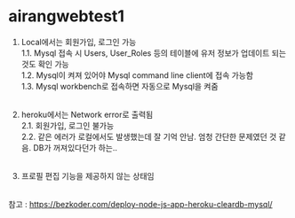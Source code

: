 # airangwebtest1

1. Local에서는 회원가입, 로그인 가능 <br>
1.1. Mysql 접속 시 Users, User_Roles 등의 테이블에 유저 정보가 업데이트 되는 것도 확인 가능 <br>
1.2. Mysql이 켜져 있어야 Mysql command line client에 접속 가능함 <br>
1.3. Mysql workbench로 접속하면 자동으로 Mysql을 켜줌 <br><br>

2. heroku에서는 Network error로 출력됨 <br>
2.1. 회원가입, 로그인 불가능 <br>
2.2. 같은 에러가 로컬에서도 발생했는데 잘 기억 안남. 엄청 간단한 문제였던 것 같음. DB가 꺼져있다던가 하는.. <br><br>


3. 프로필 편집 기능을 제공하지 않는 상태임 <br><br>

참고 : https://bezkoder.com/deploy-node-js-app-heroku-cleardb-mysql/
